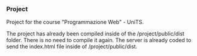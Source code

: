 ### Project

Project for the course "Programmazione Web" - UniTS.

The project has already been compiled inside of the /project/public/dist folder. There is no need to compile it again.
The server is already coded to send the index.html file inside of /project/public/dist.
